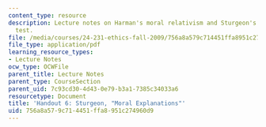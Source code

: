```yaml
---
content_type: resource
description: Lecture notes on Harman's moral relativism and Sturgeon's counterfactual
  test.
file: /media/courses/24-231-ethics-fall-2009/756a8a579c714451ffa8951c274960d9_MIT24_231F09_lec07.pdf
file_type: application/pdf
learning_resource_types:
- Lecture Notes
ocw_type: OCWFile
parent_title: Lecture Notes
parent_type: CourseSection
parent_uid: 7c93cd30-4d43-0e79-b3a1-7385c34033a6
resourcetype: Document
title: 'Handout 6: Sturgeon, "Moral Explanations"'
uid: 756a8a57-9c71-4451-ffa8-951c274960d9
---
```

